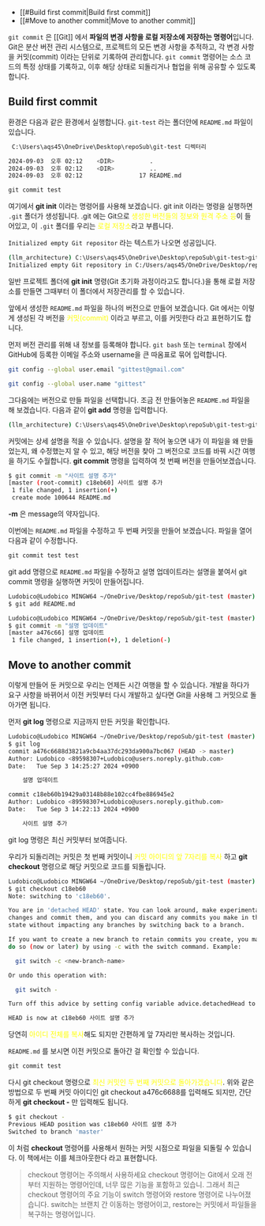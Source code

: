 - [[#Build first commit|Build first commit]]
- [[#Move to another commit|Move to another commit]]


`git commit` 은 [[Git]] 에서 **파일의 변경 사항을 로컬 저장소에 저장하는 명령어**입니다. Git은 분산 버전 관리 시스템으로, 프로젝트의 모든 변경 사항을 추적하고, 각 변경 사항을 커밋(commit) 이라는 단위로 기록하여 관리합니다. `git commit` 명령어는 소스 코드의 특정 상태를 기록하고, 이후 해당 상태로 되돌리거나 협업을 위해 공유할 수 있도록 합니다.

## Build first commit

환경은 다음과 같은 환경에서 실행합니다. `git-test` 라는 폴더안에 `README.md` 파일이 있습니다.

```bash
 C:\Users\aqs45\OneDrive\Desktop\repoSub\git-test 디렉터리

2024-09-03  오후 02:12    <DIR>          .
2024-09-03  오후 02:12    <DIR>          ..
2024-09-03  오후 02:12                17 README.md
```

```markdown
git commit test
```

여기에서 **git init** 이라는 명령어를 사용해 보겠습니다. git init 이라는 명령을 실행하면 `.git` 폴더가 생성됩니다. .git 에는 Git으로 <font color="#ffff00">생성한 버전들의 정보와 원격 주소 등</font>이 들어있고, 이 `.git` 폴더를 우리는 <font color="#ffff00">로컬 저장소</font>라고 부릅니다.

`Initialized empty Git repositor` 라는 텍스트가 나오면 성공입니다.

```bash
(llm_architecture) C:\Users\aqs45\OneDrive\Desktop\repoSub\git-test>git init
Initialized empty Git repository in C:/Users/aqs45/OneDrive/Desktop/repoSub/git-test/.git/
```

일반 프로젝트 폴더에 **git init** 명령(Git 초기화 과정이라고도 합니다.)을 통해 로컬 저장소를 만들면 그때부터 이 폴더에서 저장관리를 할 수 있습니다.

앞에서 생성한 `README.md`  파일을 하나의 버전으로 만들어 보겠습니다. Git 에서는 이렇게 생성된 각 버전을 <font color="#ffff00">커밋(commit)</font> 이라고 부르고, 이를 커밋한다 라고 표현하기도 합니다.

먼저 버전 관리를 위해 내 정보를 등록해야 합니다. `git bash` 또는 `terminal` 창에서 GitHub에 등록한 이메일 주소와 username을 큰 따옴표로 묶어 입력합니다.

```bash
git config --global user.email "gittest@gmail.com"

git config --global user.name "gittest"
```

그다음에는 버전으로 만들 파일을 선택합니다. 조금 전 만들어놓은 `README.md` 파일을 해 보겠습니다. 다음과 같이 **git add** 명령을 입력합니다.

```bash
(llm_architecture) C:\Users\aqs45\OneDrive\Desktop\repoSub\git-test>git add README.md
```

커밋에는 상세 설명을 적을 수 있습니다. 설명을 잘 적어 놓으면 내가 이 파일을 왜 만들었는지, 왜 수정했는지 알 수 있고, 해당 버전을 찾아 그 버전으로 코드를 바꿔 시간 여행을 하기도 수월합니다. **git commit** 명령을 입력하여 첫 번째 버전을 만들어보겠습니다.

```bash
$ git commit -m "사이트 설명 추가"
[master (root-commit) c18eb60] 사이트 설명 추가
 1 file changed, 1 insertion(+)
 create mode 100644 README.md
```

**-m** 은 message의 약자입니다.

이번에는 `README.md` 파일을 수정하고 두 번째 커밋을 만들어 보겠습니다. 파일을 열어 다음과 같이 수정합니다.

```markdown
git commit test test
```

git add 명령으로 `README.md` 파일을 수정하고 설명 업데이트라는 설명을 붙여서 git commit 명령을 실행하면 커밋이 만들어집니다.

```bash
Ludobico@Ludobico MINGW64 ~/OneDrive/Desktop/repoSub/git-test (master)
$ git add README.md 

Ludobico@Ludobico MINGW64 ~/OneDrive/Desktop/repoSub/git-test (master)
$ git commit -m "설명 업데이트"
[master a476c66] 설명 업데이트
 1 file changed, 1 insertion(+), 1 deletion(-)
```

## Move to another commit

이렇게 만들어 둔 커밋으로 우리는 언제든 시간 여행을 할 수 있습니다. 개발을 하다가 요구 사항을 바뀌어서 이전 커밋부터 다시 개발하고 싶다면 Git을 사용해 그 커밋으로 돌아가면 됩니다.

먼저 **git log** 명령으로 지금까지 만든 커밋을 확인합니다.

```bash
Ludobico@Ludobico MINGW64 ~/OneDrive/Desktop/repoSub/git-test (master)
$ git log
commit a476c6688d3821a9cb4aa37dc293da900a7bc067 (HEAD -> master)
Author: Ludobico <89598307+Ludobico@users.noreply.github.com>
Date:   Tue Sep 3 14:25:27 2024 +0900

    설명 업데이트

commit c18eb60b19429a03148b88e102cc4fbe886945e2
Author: Ludobico <89598307+Ludobico@users.noreply.github.com>
Date:   Tue Sep 3 14:22:13 2024 +0900

    사이트 설명 추가
```
git log 명령은 최신 커밋부터 보여줍니다.

우리가 되돌리려는 커밋은 첫 번째 커밋이니 <font color="#ffff00">커밋 아이디의 앞 7자리를 복사</font> 하고 **git checkout** 명령으로 해당 커밋으로 코드를 되돌립니다.

```bash
Ludobico@Ludobico MINGW64 ~/OneDrive/Desktop/repoSub/git-test (master)
$ git checkout c18eb60
Note: switching to 'c18eb60'.

You are in 'detached HEAD' state. You can look around, make experimental
changes and commit them, and you can discard any commits you make in this
state without impacting any branches by switching back to a branch.

If you want to create a new branch to retain commits you create, you may
do so (now or later) by using -c with the switch command. Example:

  git switch -c <new-branch-name>

Or undo this operation with:

  git switch -

Turn off this advice by setting config variable advice.detachedHead to false

HEAD is now at c18eb60 사이트 설명 추가
```
당연히 <font color="#ffff00">아이디 전체를 복사</font>해도 되지만 간편하게 앞 7자리만 복사하는 것입니다.

`README.md` 를 보시면 이전 커밋으로 돌아간 걸 확인할 수 있습니다.

```md
git commit test
```

다시 git checkout 명령으로 <font color="#ffff00">최신 커밋인 두 번째 커밋으로 돌아가겠습니다</font>.  위와 같은 방법으로 두 번째 커밋 아이디인 git checkout a476c6688를 입력해도 되지만, 간단하게 **git checkout -** 만 입력해도 됩니다.

```bash
$ git checkout -
Previous HEAD position was c18eb60 사이트 설명 추가
Switched to branch 'master'
```

이 처럼 **checkout** 명령어를 사용해서 원하는 커밋 시점으로 파일을 되돌릴 수 있습니다. 이 책에서는 이를 체크아웃한다 라고 표현합니다.

> checkout 명령어는 주의해서 사용하세요
> checkout 명령어는 Git에서 오래 전부터 지원하는 명령어인데, 너무 많은 기능을 포함하고 있습니. 그래서 최근 checkout 명령어의 주요 기능이 switch 명령어와 restore 명령어로 나누어졌습니다. switch는 브랜치 간 이동하는 명령어이고, restore는 커밋에서 파일들을 복구하는 명령어입니다.


